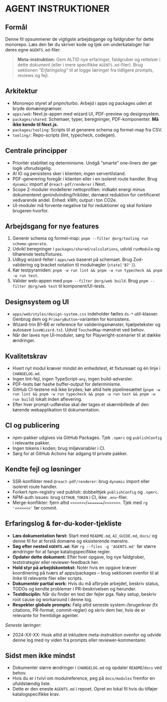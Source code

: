 # AGENT INSTRUKTIONER

## Formål
Denne fil opsummerer de vigtigste arbejdsgange og faldgruber for dette monorepo. Læs den før du skriver kode og tjek om underkataloger har deres egne `AGENTS.md`-filer.

> **Meta-instruktion:** Gem ALTID nye erfaringer, faldgruber og rettelser i dette dokument (eller i mere specifikke `AGENTS.md`-filer). Brug sektionen _"Erfaringslog"_ til at logge læringer fra tidligere prompts, reviews og fejl.

## Arkitektur
- Monorepo styret af pnpm/turbo. Arbejd i apps og packages uden at bryde domænegrænser.
- `apps/web`: Next.js-appen med wizard UI, PDF-preview og designsystem.
- `packages/shared`: Schemaer, typer, beregninger, PDF-komponenter. **Må ikke kende til Next.js.**
- `packages/tooling`: Scripts til at generere schema og formel-map fra CSV.
- `tooling/`: Repo-scripts (lint, typecheck, codegen).

## Centrale principper
- Prioritér stabilitet og determinisme. Undgå “smarte” one-liners der gør logik uforudsigelig.
- Al IO og persistens sker i klienten; ingen servertilstand.
- PDF-generering foregår i klienten eller i en isoleret route handler. Brug `dynamic` import af `@react-pdf/renderer` i Next.
- Scope 2-moduler modellerer nettoprofilen: indkøbt energi minus dokumenteret genindvinding/frikilder, dernæst reduktion for certificeret vedvarende andel. Enhed: kWh; output i ton CO2e.
- UI-moduler må forvente negative tal for reduktioner og skal forklare brugeren hvorfor.

## Arbejdsgang for nye features
1. Generér schema og formel-map: `pnpm --filter @org/tooling run schema:generate`.
2. Udvikl beregninger i `packages/shared/calculations`, udvid `runModule` og tilhørende tests/fixtures.
3. Udbyg wizard-felter i `apps/web` baseret på schemaet. Brug Zod-validering og bracket notation til modulnøgler (`state['B7']`).
4. Kør testpyramiden: `pnpm -w run lint && pnpm -w run typecheck && pnpm -w run test`.
5. Valider web-appen med `pnpm --filter @org/web build`. Brug `pnpm --filter @org/web test` til komponent/UI-tests.

## Designsystem og UI
- `apps/web/styles/design-system.css` indeholder fælles `ds-*` util-klasser. Genbrug dem og `PrimaryButton`-varianten for konsistens.
- Wizard-trin B1–B6 er reference for valideringsmønster, hjælpetekster og autosave (`useWizard.ts`). Udvid `TouchedMap`-mønstret ved behov.
- Når der laves nye UI-moduler, sørg for Playwright-scenarier til at dække ændringer.

## Kvalitetskrav
- Hvert nyt modul kræver mindst én enhedstest, ét fixturesæt og én linje i `CHANGELOG.md`.
- Ingen lint-fejl, ingen TypeScript-`any`, ingen build-advarsler.
- PDF-tests bør hashe buffer-output for determinisme.
- GitHub CI-testene må ikke brydes; kør altid hele pipelinesættet (`pnpm -w run lint && pnpm -w run typecheck && pnpm -w run test && pnpm -w run build`) lokalt inden aflevering.
- Efter hver prompt-udførelse skal der tages et skærmbillede af den kørende webapplikation til dokumentation.

## CI og publicering
- npm-pakker udgives via GitHub Packages. Tjek `.npmrc` og `publishConfig` i relevante pakker.
- Ingen tokens i koden; brug miljøvariabler i CI.
- Sørg for at GitHub Actions har adgang til private pakker.

## Kendte fejl og løsninger
- SSR-konflikter med `@react-pdf/renderer`: brug `dynamic` import eller isoleret route handler.
- Forkert npm-registry ved publish: dobbelttjek `publishConfig` og `.npmrc`.
- NPM-auth issues: brug `GITHUB_TOKEN` i CI, ikke `.env`-filer.
- Merge-konflikter: fjern altid `<<<<<<<`/`=======`/`>>>>>>>`. Tjek med `rg '<<<<<<<'` før commit.

## Erfaringslog & før-du-koder-tjekliste
- **Læs dokumentation først:** Start med `README.md`, `AI_GUIDE.md`, `docs/` og denne fil for at forstå domæne og eksisterende mønstre.
- **Søg efter nested `AGENTS.md`:** Kør `rg --files -g 'AGENTS.md'` før større ændringer for at fange katalogspecifikke regler.
- **Opdater dette dokument:** Efter hver opgave, log nye faldgruber, teststrategier eller reviewer-feedback her.
- **Hold styr på arbejdskontekst:** Notér hvis en opgave kræver koordinering på tværs af apps/packages – brug sektionen ovenfor til at linke til relevante filer eller scripts.
- **Dokumentér partial work:** Hvis du må afbryde arbejdet, beskriv status, TODOs og kendte problemer i PR-beskrivelsen og herunder.
- **Testdisciplin:** Når du finder en test der fejler pga. flaky setup, beskriv root cause og workaround i denne log.
- **Respekter globale prompts:** Følg altid seneste system-/brugerkrav (fx citations, PR-format, commit-regler) og skriv dem her, hvis de er relevante for fremtidige agenter.

_Seneste læringer:_
- 2024-XX-XX: Husk altid at inkludere meta-instruktion ovenfor og udvide denne log med ny viden fra prompts eller reviewer-kommentarer.

## Sidst men ikke mindst
- Dokumentér større ændringer i `CHANGELOG.md` og opdater `README`/`docs` ved behov.
- Hvis du er i tvivl om modulreference, peg på `docs/modules` fremfor en ufuldstændig liste.
- Dette er den eneste `AGENTS.md` i repoet. Opret en lokal fil hvis du tilføjer katalogspecifikke krav.
